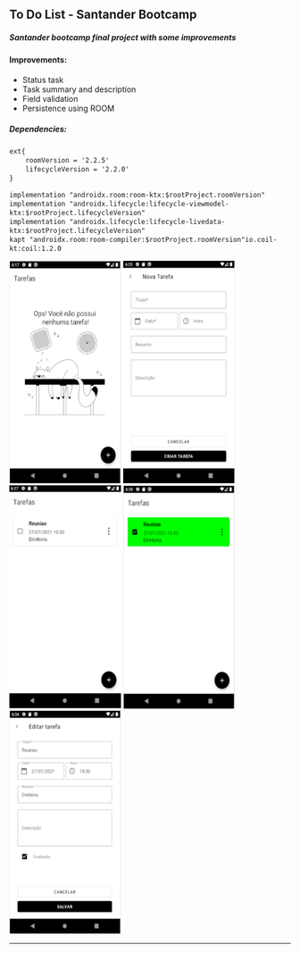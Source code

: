 ## To Do List - Santander Bootcamp



##### Santander bootcamp final project with some improvements



#### Improvements:

- Status task
- Task summary and description
- Field validation
- Persistence using ROOM



##### Dependencies:



```
ext{
    roomVersion = '2.2.5'
    lifecycleVersion = '2.2.0'
}
```



```
implementation "androidx.room:room-ktx:$rootProject.roomVersion"
implementation "androidx.lifecycle:lifecycle-viewmodel-ktx:$rootProject.lifecycleVersion"
implementation "androidx.lifecycle:lifecycle-livedata-ktx:$rootProject.lifecycleVersion"
kapt "androidx.room:room-compiler:$rootProject.roomVersion"io.coil-kt:coil:1.2.0
```



<img src="./readme/home.PNG" width="200" height="400" />			 <img src="./readme/newtask.png" width="200" height="400" />			 <img src="./readme/homewithtask.png" width="200" height="400" />  <img src="./readme/homewithfinishtask.png" width="200" height="400" /><img src="./readme/edittask.png" width="200" height="400" />

---


